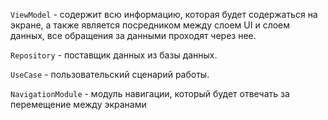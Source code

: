 `ViewModel` - содержит всю информацию, которая будет содержаться на экране, а также является посредником между
слоем UI и слоем данных, все обращения за данными проходят через нее.

`Repository` - поставщик данных из базы данных.

`UseCase` - пользовательский сценарий работы.

`NavigationModule` - модуль навигации, который будет отвечать за перемещение между экранами